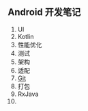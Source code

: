 ## Android 开发笔记

1. UI
2. Kotlin
3. 性能优化
4. 测试
5. 架构
6. 适配
7. [Git ](https://github.com/hgncxzy/AndroidNote/blob/master/Git.md)
8. 打包
9. RxJava
10. 

